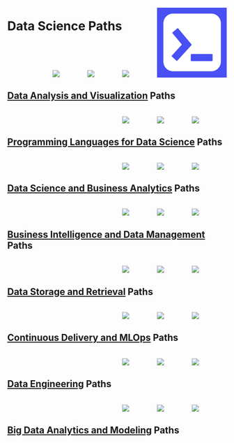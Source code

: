 <a href="https://educative.io/"><img align="right" width="160" src="/logos/educative.png"></img></a>

# Data Science Paths

<br><br>

<br>
<a href="/educative-paths/data-science/data-analysis-and-visualization.md"><img align="right" width="80" src="https://github.com/cs-MohamedAyman/cs-MohamedAyman/blob/master/repos-logos/data-analytics.png"></img></a>
<a href="/educative-paths/data-science/data-analysis-and-visualization.md"><img align="right" width="80" src="https://github.com/cs-MohamedAyman/cs-MohamedAyman/blob/master/repos-logos/data-visualization.png"></img></a>
<a href="/educative-paths/data-science/data-analysis-and-visualization.md"><img align="right" width="80" src="https://github.com/cs-MohamedAyman/cs-MohamedAyman/blob/master/repos-logos/data-analysis.png"></img></a>
<br>

## [Data Analysis and Visualization](/educative-paths/data-science/data-analysis-and-visualization.md) Paths

<br>
<a href="/educative-paths/data-science/programming-languages-for-data-science.md"><img align="right" width="80" src="https://github.com/cs-MohamedAyman/cs-MohamedAyman/blob/master/repos-logos/julia.png"></img></a>
<a href="/educative-paths/data-science/programming-languages-for-data-science.md"><img align="right" width="80" src="https://github.com/cs-MohamedAyman/cs-MohamedAyman/blob/master/repos-logos/scala.png"></img></a>
<a href="/educative-paths/data-science/programming-languages-for-data-science.md"><img align="right" width="80" src="https://github.com/cs-MohamedAyman/cs-MohamedAyman/blob/master/repos-logos/r.png"></img></a>
<br>

## [Programming Languages for Data Science](/educative-paths/data-science/programming-languages-for-data-science.md) Paths

<br>
<a href="/educative-paths/data-science/data-science-and-business-analytics.md"><img align="right" width="80" src="https://github.com/cs-MohamedAyman/cs-MohamedAyman/blob/master/repos-logos/business-analytics.png"></img></a>
<a href="/educative-paths/data-science/data-science-and-business-analytics.md"><img align="right" width="80" src="https://github.com/cs-MohamedAyman/cs-MohamedAyman/blob/master/repos-logos/computer-modeling.png"></img></a>
<a href="/educative-paths/data-science/data-science-and-business-analytics.md"><img align="right" width="80" src="https://github.com/cs-MohamedAyman/cs-MohamedAyman/blob/master/repos-logos/data-science.png"></img></a>
<br>

## [Data Science and Business Analytics](/educative-paths/data-science/data-science-and-business-analytics.md) Paths

<br>
<a href="/educative-paths/data-science/business-intelligence-and-data-management.md"><img align="right" width="80" src="https://github.com/cs-MohamedAyman/cs-MohamedAyman/blob/master/repos-logos/business-intelligence.png"></img></a>
<a href="/educative-paths/data-science/business-intelligence-and-data-management.md"><img align="right" width="80" src="https://github.com/cs-MohamedAyman/cs-MohamedAyman/blob/master/repos-logos/data-management.png"></img></a>
<a href="/educative-paths/data-science/business-intelligence-and-data-management.md"><img align="right" width="80" src="https://github.com/cs-MohamedAyman/cs-MohamedAyman/blob/master/repos-logos/data-modeling.png"></img></a>
<br>

## [Business Intelligence and Data Management](/educative-paths/data-science/business-intelligence-and-data-management.md) Paths

<br>
<a href="/educative-paths/data-science/data-storage-and-retrieval.md"><img align="right" width="80" src="https://github.com/cs-MohamedAyman/cs-MohamedAyman/blob/master/repos-logos/distributed-database.png"></img></a>
<a href="/educative-paths/data-science/data-storage-and-retrieval.md"><img align="right" width="80" src="https://github.com/cs-MohamedAyman/cs-MohamedAyman/blob/master/repos-logos/data-storage.png"></img></a>
<a href="/educative-paths/data-science/data-storage-and-retrieval.md"><img align="right" width="80" src="https://github.com/cs-MohamedAyman/cs-MohamedAyman/blob/master/repos-logos/file-organization.png"></img></a>
<br>

## [Data Storage and Retrieval](/educative-paths/data-science/data-storage-and-retrieval.md) Paths

<br>
<a href="/educative-paths/data-science/continuous-delivery-and-mlops.md"><img align="right" width="80" src="https://github.com/cs-MohamedAyman/cs-MohamedAyman/blob/master/repos-logos/cloud-computing.png"></img></a>
<a href="/educative-paths/data-science/continuous-delivery-and-mlops.md"><img align="right" width="80" src="https://github.com/cs-MohamedAyman/cs-MohamedAyman/blob/master/repos-logos/mlops.png"></img></a>
<a href="/educative-paths/data-science/continuous-delivery-and-mlops.md"><img align="right" width="80" src="https://github.com/cs-MohamedAyman/cs-MohamedAyman/blob/master/repos-logos/systems-development-methodologies.png"></img></a>
<br>

## [Continuous Delivery and MLOps](/educative-paths/data-science/continuous-delivery-and-mlops.md) Paths

<br>
<a href="/educative-paths/data-science/data-engineering.md"><img align="right" width="80" src="https://github.com/cs-MohamedAyman/cs-MohamedAyman/blob/master/repos-logos/cloud-database.png"></img></a>
<a href="/educative-paths/data-science/data-engineering.md"><img align="right" width="80" src="https://github.com/cs-MohamedAyman/cs-MohamedAyman/blob/master/repos-logos/data-governance.png"></img></a>
<a href="/educative-paths/data-science/data-engineering.md"><img align="right" width="80" src="https://github.com/cs-MohamedAyman/cs-MohamedAyman/blob/master/repos-logos/data-engineering.png"></img></a>
<br>

## [Data Engineering](/educative-paths/data-science/data-engineering.md) Paths

<br>
<a href="/educative-paths/data-science/big-data-analytics-and-modeling.md"><img align="right" width="80" src="https://github.com/cs-MohamedAyman/cs-MohamedAyman/blob/master/repos-logos/database-systems.png"></img></a>
<a href="/educative-paths/data-science/big-data-analytics-and-modeling.md"><img align="right" width="80" src="https://github.com/cs-MohamedAyman/cs-MohamedAyman/blob/master/repos-logos/big-data-modeling.png"></img></a>
<a href="/educative-paths/data-science/big-data-analytics-and-modeling.md"><img align="right" width="80" src="https://github.com/cs-MohamedAyman/cs-MohamedAyman/blob/master/repos-logos/big-data-analytics.png"></img></a>
<br>

## [Big Data Analytics and Modeling](/educative-paths/data-science/big-data-analytics-and-modeling.md) Paths
